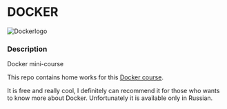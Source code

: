 # DOCKER

![Dockerlogo](https://www.docker.com/wp-content/uploads/2022/03/horizontal-logo-monochromatic-white.png)

### Description

Docker mini-course

This repo contains home works for this [Docker course](https://karpov.courses/docker). 

It is free and really cool, I definitely  can recommend it for those who wants to know more about Docker. Unfortunately it is available only in Russian.